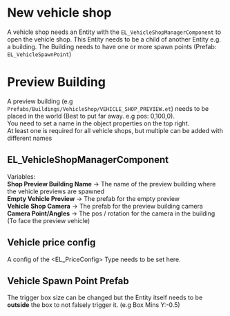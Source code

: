# New vehicle shop
A vehicle shop needs an Entity with the `EL_VehicleShopManagerComponent` to open the vehicle shop.
This Entity needs to be a child of another Entity e.g. a building. 
The Building needs to have one or more spawn points (Prefab: `EL_VehicleSpawnPoint`)

# Preview Building
A preview building (e.g `Prefabs/Buildings/VehicleShop/VEHICLE_SHOP_PREVIEW.et`) needs to be placed in the world (Best to put far away. e.g pos: 0,100,0). <br />
You need to set a name in the object properties on the top right.<br />
At least one is required for all vehicle shops, but multiple can be added with different names

## EL_VehicleShopManagerComponent
Variables:<br />
**Shop Preview Building Name** -> The name of the preview building where the vehicle previews are spawned<br />
**Empty Vehicle Preview** -> The prefab for the empty preview<br />
**Vehicle Shop Camera** -> The prefab for the preview building camera<br />
**Camera Point/Angles** -> The pos / rotation for the camera in the building (To face the preview vehicle)<br />

## Vehicle price config
A config of the <EL_PriceConfig> Type needs to be set here.


## Vehicle Spawn Point Prefab
The trigger box size can be changed but the Entity itself needs to be **outside** the box to not falsely trigger it. (e.g Box Mins Y:-0.5)

